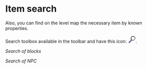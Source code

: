 # Item search

Also, you can find on the level map the necessary item by known properties.

Search toolbox available in the toolbar and have this icon: ![search](screenshots/LevelEditing/Search/SeatchIcon.png).

_Search of blocks_

<ImageZoom 
  alt="box"
  url="screenshots/LevelEditing/Search/SeatchBlock.png"
  width="200px"
  :border="true" 
/>

_Search of NPC_

<ImageZoom 
  alt="box"
  url="screenshots/LevelEditing/Search/SearchNPC.png"
  width="200px"
  :border="true" 
/>
